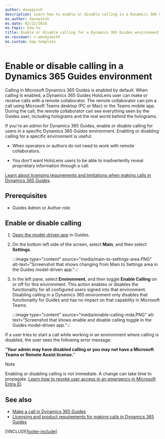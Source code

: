 ```yaml
---
author: davepinch
description: Learn how to enable or disable calling in a Dynamics 365 Guides environment 
ms.author: davepinch
ms.date: 02/22/2024
ms.topic: how-to
title: Enable or disable calling for a Dynamics 365 Guides environment
ms.reviewer: v-wendysmith
ms.custom: bap-template
---
```


# Enable or disable calling in a Dynamics 365 Guides environment

Calling in Microsoft Dynamics 365 Guides is enabled by default. When calling is enabled, a Dynamics 365 Guides HoloLens user can make or receive calls with a remote collaborator. The remote collaborator can join a call using Microsoft Teams desktop (PC or Mac) or the Teams mobile app. During the call, the remote collaborator can see everything seen by the Guides user, including holograms and the real world behind the holograms.

If you're an admin for Dynamics 365 Guides, enable or disable calling for users in a specific Dynamics 365 Guides environment. Enabling or disabling calling for a specific environment is useful:

- When operators or authors do not need to work with remote collaborators.

- You don't want HoloLens users to be able to inadvertently reveal proprietary information through a call.

[Learn about licensing requirements and limitations when making calls in Dynamics 365 Guides](requirements.md).

## Prerequisites

- Guides Admin or Author role

## Enable or disable calling

1. [Open the model-driven app](open-model-driven-app.md) in Guides.

1. On the bottom left side of the screen, select **Main**, and then select **Settings**.

   :::image type="content" source="media/main-to-settings-area.PNG" alt-text="Screenshot that shows changing from Main to Settings area in the Guides model-driven app.":::

1. In the left pane, select **Environment**, and then toggle **Enable Calling** on or off for this environment. This action enables or disables the functionality for all configured users signed into that environment. Disabling calling in a Dynamics 365 environment only disables that functionality for Guides and has no impact on that capability in Microsoft Teams.

   :::image type="content" source="media/enable-calling-mda.PNG" alt-text="Screenshot that shows enable and disable calling toggle in the Guides model-driven app.":::

If a user tries to start a call while working in an environment where calling is disabled, the user sees the following error message:

"**Your admin may have disabled calling or you may not have a Microsoft Teams or Remote Assist license.**"

> [!NOTE]
> Enabling or disabling calling is not immediate. A change can take time to propagate. [Learn how to revoke user access in an emergency in Microsoft Entra ID](/azure/active-directory/enterprise-users/users-revoke-access).

## See also

- [Make a call in Dynamics 365 Guides](make-call.md)
- [Licensing and product requirements for making calls in Dynamics 365 Guides](requirements.md)

[!INCLUDE[footer-include](../includes/footer-banner.md)]
